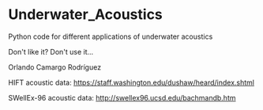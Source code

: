 # Underwater_Acoustics
Python code for different applications of underwater acoustics

Don't like it? Don't use it... 

Orlando Camargo Rodríguez

HIFT acoustic data: https://staff.washington.edu/dushaw/heard/index.shtml


SWellEx-96 acoustic data: http://swellex96.ucsd.edu/bachmandb.htm
